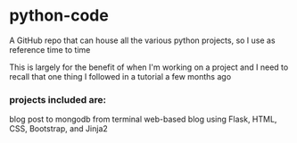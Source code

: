 # python-code

A GitHub repo that can house all the various python projects, so I use as reference time to time

This is largely for the benefit of when I'm working on a project and I need to recall that one thing I followed in a tutorial a few months ago

### projects included are:

blog post to mongodb from terminal
web-based blog using Flask, HTML, CSS, Bootstrap, and Jinja2
